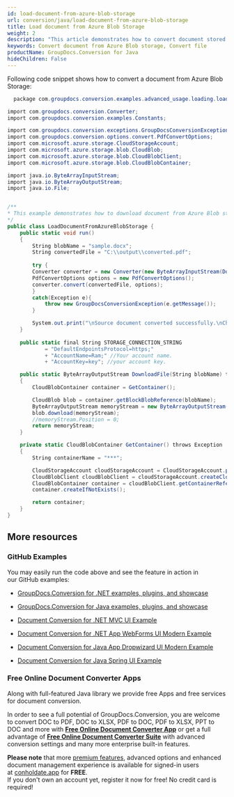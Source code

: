```yaml
---
id: load-document-from-azure-blob-storage
url: conversion/java/load-document-from-azure-blob-storage
title: Load document from Azure Blob Storage
weight: 2
description: "This article demonstrates how to convert document stored in Azure Blob storage using GroupDocs.Conversion for Java API."
keywords: Convert document from Azure Blob storage, Convert file
productName: GroupDocs.Conversion for Java
hideChildren: False
---
```

Following code snippet shows how to convert a document from Azure Blob Storage:

```csharp
  package com.groupdocs.conversion.examples.advanced_usage.loading.loading_documents_from_different_sources;

import com.groupdocs.conversion.Converter;
import com.groupdocs.conversion.examples.Constants;

import com.groupdocs.conversion.exceptions.GroupDocsConversionException;
import com.groupdocs.conversion.options.convert.PdfConvertOptions;
import com.microsoft.azure.storage.CloudStorageAccount;
import com.microsoft.azure.storage.blob.CloudBlob;
import com.microsoft.azure.storage.blob.CloudBlobClient;
import com.microsoft.azure.storage.blob.CloudBlobContainer;

import java.io.ByteArrayInputStream;
import java.io.ByteArrayOutputStream;
import java.io.File;


/**
* This example demonstrates how to download document from Azure Blob storage and convert document.
*/
public class LoadDocumentFromAzureBlobStorage {
    public static void run()
    {
        String blobName = "sample.docx";
        String convertedFile = "C:\\output\\converted.pdf"; 
        
        try {
        Converter converter = new Converter(new ByteArrayInputStream(DownloadFile(blobName).toByteArray()));
        PdfConvertOptions options = new PdfConvertOptions();
        converter.convert(convertedFile, options);
        }
        catch(Exception e){
            throw new GroupDocsConversionException(e.getMessage());
        }

        System.out.print("\nSource document converted successfully.\nCheck output in "+ convertedFile);
    }
    
    public static final String STORAGE_CONNECTION_STRING
            = "DefaultEndpointsProtocol=https;"
            + "AccountName=Ram;" //Your account name.
            + "AccountKey=key"; //your account key.

    public static ByteArrayOutputStream DownloadFile(String blobName) throws Exception
    {
        CloudBlobContainer container = GetContainer();

        CloudBlob blob = container.getBlockBlobReference(blobName);
        ByteArrayOutputStream memoryStream = new ByteArrayOutputStream();
        blob.download(memoryStream);
        //memoryStream.Position = 0;
        return memoryStream;
    }

    private static CloudBlobContainer GetContainer() throws Exception
    {
        String containerName = "***";

        CloudStorageAccount cloudStorageAccount = CloudStorageAccount.parse(STORAGE_CONNECTION_STRING);
        CloudBlobClient cloudBlobClient = cloudStorageAccount.createCloudBlobClient();
        CloudBlobContainer container = cloudBlobClient.getContainerReference(containerName);
        container.createIfNotExists();

        return container;
    }
}

```

## More resources

### GitHub Examples

You may easily run the code above and see the feature in action in our GitHub examples:

*   [GroupDocs.Conversion for .NET examples, plugins, and showcase](https://github.com/groupdocs-conversion/GroupDocs.Conversion-for-.NET)
    
*   [GroupDocs.Conversion for Java examples, plugins, and showcase](https://github.com/groupdocs-conversion/GroupDocs.Conversion-for-Java)
    
*   [Document Conversion for .NET MVC UI Example](https://github.com/groupdocs-conversion/GroupDocs.Conversion-for-.NET-MVC) 
    
*   [Document Conversion for .NET App WebForms UI Modern Example](https://github.com/groupdocs-conversion/GroupDocs.Conversion-for-.NET-WebForms)
    
*   [Document Conversion for Java App Dropwizard UI Modern Example](https://github.com/groupdocs-conversion/GroupDocs.Conversion-for-Java-Dropwizard)
    
*   [Document Conversion for Java Spring UI Example](https://github.com/groupdocs-conversion/GroupDocs.Conversion-for-Java-Spring)
    

### Free Online Document Converter Apps

Along with full-featured Java library we provide free Apps and free services for document conversion.

In order to see a full potential of GroupDocs.Conversion, you are welcome to convert DOC to PDF, DOC to XLSX, PDF to DOC, PDF to XLSX, PPT to DOC and more with **[Free Online Document Converter App](https://products.groupdocs.app/conversion)** or get a full advantage of **[Free Online Document Converter Suite](https://conholdate.app/features/document-converter-online)** with advanced conversion settings and many more enterprise built-in features.

**Please note** that more [premium features](https://conholdate.app/features), advanced options and enhanced document management experience is available for signed-in users at [conholdate.app](https://conholdate.app/) for **FREE**.  
If you don't own an account yet, register it now for free! No credit card is required!
